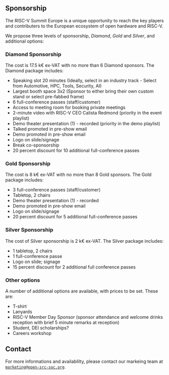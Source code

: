 ## Sponsorship

The RISC-V Summit Europe is a unique opportunity to reach the key
players and contributers to the European ecosystem of open hardware
and RISC-V.

We propose three levels of sponsorship, *Diamond*, *Gold* and *Silver*, and additional options:

### Diamond Sponsorship

The cost is 17.5 k€ ex-VAT with no more than 6 Diamond sponsors. The Diamond package includes:

 - Speaking slot 20 minutes (Ideally, select in an industry track - Select from Automotive, HPC, Tools, Security, AI)
 - Largest booth space 3x2 (Sponsor to either bring their own custom stand or select pre-fabbed frame)
 - 6 full-conference passes (staff/customer) 
 - Access to meeting room for booking private meetings
 - 2-minute video with RISC-V CEO Calista Redmond (priority in the event playlist)
 - Demo theater presentation (1) - recorded (priority in the demo playlist)
 - Talked promoted in pre-show email
 - Demo promoted in pre-show email
 - Logo on slide/signage
 - Break co-sponsorship
 - 20 percent discount for 10 additional full-conference passes

### Gold Sponsorship

The cost is 8 k€ ex-VAT with no more than 8 Gold sponsors. The Gold package includes:

 - 3 full-conference passes (staff/customer)
 - Tabletop, 2 chairs
 - Demo theater presentation (1) - recorded
 - Demo promoted in pre-show email
 - Logo on slide/signage
 - 20 percent discount for 5 additional full-conference passes

### Silver Sponsorship

The cost of Silver sponsorship is 2 k€ ex-VAT. The Silver package includes:

 - 1 tabletop, 2 chairs
 - 1 full-conference passe
 - Logo on slide; signage
 - 15 percent discount for 2 additional full conference passes 

### Other options

A number of additional options are available, with prices to be set. These are:

 - T-shirt
 - Lanyards
 - RISC-V Member Day Sponsor (sponsor attendance and welcome drinks reception with brief 5 minute remarks at reception) 
 - Student, DEI scholarships?
 - Careers workshop 

## Contact

For more informations and availablilty, please contact our markeing
team at
[`marketing@open-src-soc.org`](mailto:marketing@open-src-soc.org).
